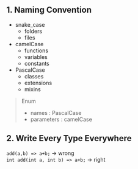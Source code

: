 ## 1. Naming Convention

- snake_case
    - folders
    - files
- camelCase
  - functions
  - variables
  - constants
- PascalCase
  - classes
  - extensions
  - mixins
> Enum
>   - names : PascalCase
>   - parameters : camelCase

## 2. Write Every Type Everywhere

`add(a,b) => a+b;` -> wrong  
`int add(int a, int b) => a+b;` -> right